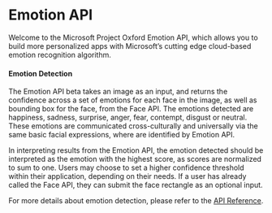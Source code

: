 <!--
NavPath: Emotion API
LinkLabel: Home
Url: Emotion-API/documentation
Weight: 2
-->


# Emotion API

Welcome to the Microsoft Project Oxford Emotion API, which allows you to build more personalized apps with Microsoft’s cutting edge cloud-based emotion recognition algorithm.





#### Emotion Detection


The Emotion API beta takes an image as an input, and returns the confidence across a set of emotions for each face in the image, as well as bounding box for the face, from the Face API. The emotions detected are happiness, sadness, surprise, anger, fear, contempt, disgust or neutral. These emotions are communicated cross-culturally and universally via the same basic facial expressions, where are identified by Emotion API. 

In interpreting results from the Emotion API, the emotion detected should be interpreted as the emotion with the highest score, as scores are normalized to sum to one. Users may choose to set a higher confidence threshold within their application, depending on their needs. If a user has already called the Face API, they can submit the face rectangle as an optional input.


For more details about emotion detection, please refer to the [API Reference](https://dev.projectoxford.ai/docs/services/5639d931ca73072154c1ce89).
 

  
